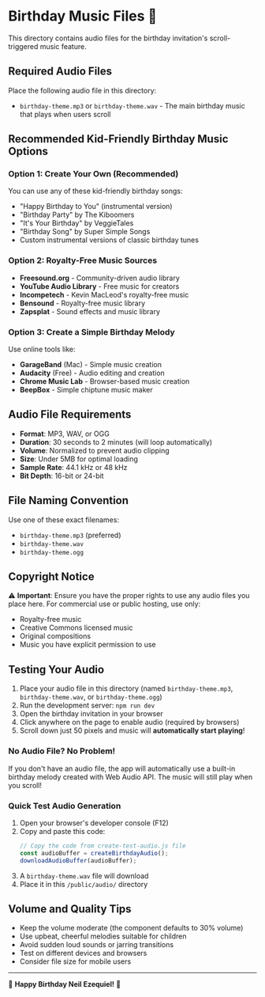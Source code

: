 # Birthday Music Files 🎵

This directory contains audio files for the birthday invitation's scroll-triggered music feature.

## Required Audio Files

Place the following audio file in this directory:
- `birthday-theme.mp3` or `birthday-theme.wav` - The main birthday music that plays when users scroll

## Recommended Kid-Friendly Birthday Music Options

### Option 1: Create Your Own (Recommended)
You can use any of these kid-friendly birthday songs:
- "Happy Birthday to You" (instrumental version)
- "Birthday Party" by The Kiboomers
- "It's Your Birthday" by VeggieTales
- "Birthday Song" by Super Simple Songs
- Custom instrumental versions of classic birthday tunes

### Option 2: Royalty-Free Music Sources
- **Freesound.org** - Community-driven audio library
- **YouTube Audio Library** - Free music for creators
- **Incompetech** - Kevin MacLeod's royalty-free music
- **Bensound** - Royalty-free music library
- **Zapsplat** - Sound effects and music library

### Option 3: Create a Simple Birthday Melody
Use online tools like:
- **GarageBand** (Mac) - Simple music creation
- **Audacity** (Free) - Audio editing and creation
- **Chrome Music Lab** - Browser-based music creation
- **BeepBox** - Simple chiptune music maker

## Audio File Requirements

- **Format**: MP3, WAV, or OGG
- **Duration**: 30 seconds to 2 minutes (will loop automatically)
- **Volume**: Normalized to prevent audio clipping
- **Size**: Under 5MB for optimal loading
- **Sample Rate**: 44.1 kHz or 48 kHz
- **Bit Depth**: 16-bit or 24-bit

## File Naming Convention

Use one of these exact filenames:
- `birthday-theme.mp3` (preferred)
- `birthday-theme.wav`
- `birthday-theme.ogg`

## Copyright Notice

⚠️ **Important**: Ensure you have the proper rights to use any audio files you place here. For commercial use or public hosting, use only:
- Royalty-free music
- Creative Commons licensed music
- Original compositions
- Music you have explicit permission to use

## Testing Your Audio

1. Place your audio file in this directory (named `birthday-theme.mp3`, `birthday-theme.wav`, or `birthday-theme.ogg`)
2. Run the development server: `npm run dev`
3. Open the birthday invitation in your browser
4. Click anywhere on the page to enable audio (required by browsers)
5. Scroll down just 50 pixels and music will **automatically start playing**!

### No Audio File? No Problem!

If you don't have an audio file, the app will automatically use a built-in birthday melody created with Web Audio API. The music will still play when you scroll!

### Quick Test Audio Generation

1. Open your browser's developer console (F12)
2. Copy and paste this code:
   ```javascript
   // Copy the code from create-test-audio.js file
   const audioBuffer = createBirthdayAudio();
   downloadAudioBuffer(audioBuffer);
   ```
3. A `birthday-theme.wav` file will download
4. Place it in this `/public/audio/` directory

## Volume and Quality Tips

- Keep the volume moderate (the component defaults to 30% volume)
- Use upbeat, cheerful melodies suitable for children
- Avoid sudden loud sounds or jarring transitions
- Test on different devices and browsers
- Consider file size for mobile users

---

🎂 **Happy Birthday Neil Ezequiel!** 🎈